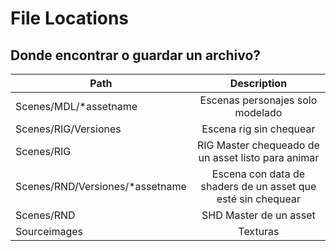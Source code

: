 # File Locations

## Donde encontrar o guardar un archivo?

| Path          | Description   |
| ----------------------|:-------------:| 
|Scenes/MDL/*assetname  | Escenas personajes solo modelado | 
| Scenes/RIG/Versiones  | Escena rig sin chequear      |  
| Scenes/RIG | RIG Master chequeado de un asset listo para animar      | 
| Scenes/RND/Versiones/*assetname | Escena con data de shaders de un asset que esté sin chequear  |  
| Scenes/RND | SHD Master de un asset     |  
| Sourceimages | Texturas      |    



